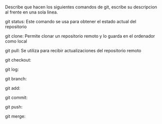 Describe que hacen los siguientes comandos de git, escribe su descripcion al frente en una sola linea.

git status: Este comando se usa para obtener el estado actual del repositorio

git clone: Permite clonar un repositorio remoto y lo guarda en el ordenador como local

git pull: Se utiliza para recibir actualizaciones del repositorio remoto

git checkout:

git log:

git branch:

git add:

git commit:

git push:

git merge:
